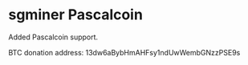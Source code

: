 # sgminer Pascalcoin

Added Pascalcoin support.

BTC donation address: 13dw6aBybHmAHFsy1ndUwWembGNzzPSE9s
